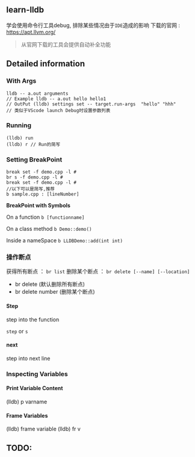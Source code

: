 ## learn-lldb
学会使用命令行工具debug, 排除某些情况由于`IDE`造成的影响
下载的官网 : https://apt.llvm.org/
> 从官网下载的工具会提供自动补全功能
## Detailed information

### With Args

```shell
lldb -- a.out arguments
// Example lldb -- a.out hello hello1
// OutPut (lldb) settings set -- target.run-args  "hello" "hhh"
// 类似于VScode launch Debug时设置参数列表
```
### Running

```
(lldb) run 
(lldb) r // Run的简写
```
### Setting BreakPoint

```
break set -f demo.cpp -l #
br s -f demo.cpp -l #
break set -f demo.cpp -l #
//以下可以是简写,推荐
b sample.cpp : [lineNumber]
```

**BreakPoint with Symbols**

On a function
`b [functionname]`

On a class method
`b Demo::demo()`

Inside a nameSpace
`b LLDBDemo::add(int int)`

### 操作断点

获得所有断点 ： `br list`
删除某个断点 ： `br delete [--name] [--location]`
* br delete (默认删除所有断点)
* br delete number (删除某个断点)


#### Step

step into the function 

`step` or `s`

#### next

step into next line

### Inspecting Variables

#### Print Variable Content
(lldb) p varname

#### Frame Variables
(lldb) frame variable
(lldb) fr v

## TODO: